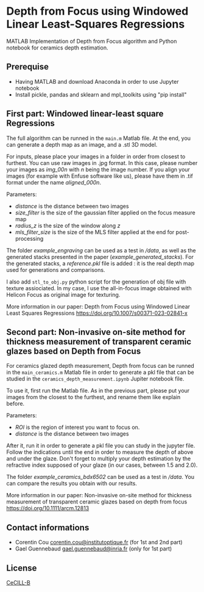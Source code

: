 # Depth from Focus using Windowed Linear Least-Squares Regressions
MATLAB Implementation of Depth from Focus algorithm and Python notebook for ceramics depth estimation.

## Prerequise

- Having MATLAB and download Anaconda in order to use Jupyter notebook
- Install pickle, pandas and sklearn and mpl_toolkits using "pip install"

## First part: Windowed linear-least square Regressions

The full algorithm can be runned in the `main.m` Matlab file.
At the end, you can generate a depth map as an image, and a .stl 3D model.

For inputs, please place your images in a folder in order from closest to furthest.
You can use raw images in .jpg format. In this case, please number your images as *img_00n* with *n* being the image number.
If you align your images (for example with Enfuse software like us), please have them in .tif format under the name *aligned_000n*.

Parameters:
- *distance* is the distance between two images
- *size_filter* is the size of the gaussian filter applied on the focus measure map
- *radius_z* is the size of the window along *z*
- *mls_filter_size* is the size of the MLS filter applied at the end for post-processing

The folder *example_engraving* can be used as a test in */data*, as well as the generated stacks presented in the paper (*example_generated_stacks*).
For the generated stacks, a *reference.pkl* file is added : it is the real depth map used for generations and comparisons.

I also add `stl_to_obj.py` python script for the generation of obj file with texture assiociated. 
In my case, I use the all-in-focus image obtained with Helicon Focus as original image for texturing. 

More information in our paper: Depth from Focus using Windowed Linear Least Squares Regressions
https://doi.org/10.1007/s00371-023-02841-x

## Second part: Non-invasive on-site method for thickness measurement of transparent ceramic glazes based on Depth from Focus

For ceramics glazed depth measurement, Depth from focus can be runned in the `main_ceramics.m` Matlab file in order to generate a pkl file that can be studied in the `ceramics_depth_measurement.ipynb` Jupiter notebook file.

To use it, first run the Matlab file.
As in the previous part, please put your images from the closest to the furthest, and rename them like explain before. 

Parameters:
- *ROI* is the region of interest you want to focus on.
- *distance* is the distance between two images
 
 After it, run it in order to generate a pkl file you can study in the jupyter file. 
 Follow the indications until the end in order to measure the depth of above and under the glaze.
 Don't forget to multiply your depth estimation by the refractive index supposed of your glaze (in our cases, between 1.5 and 2.0).
 
 The folder *example_ceramics_bdx6502* can be used as a test in */data*. You can compare the results you obtain with our results. 

More information in our paper: Non-invasive on-site method for thickness measurement of transparent ceramic glazes based on depth from focus
 https://doi.org/10.1111/arcm.12813


Contact informations 
-------
- Corentin Cou <corentin.cou@institutoptique.fr> (for 1st and 2nd part)
- Gael Guennebaud <gael.guennebaud@inria.fr> (only for 1st part)


License
-------
 
[CeCILL-B](LICENSE.txt)
